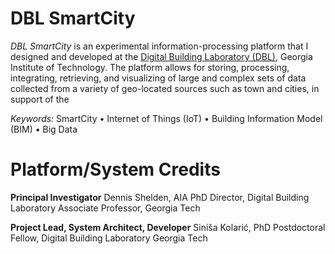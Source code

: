 # DBL SmartCity

*DBL SmartCity* is an experimental information-processing platform that I designed and developed at the [Digital Building Laboratory (DBL)](https://www.dbl.gatech.edu/), Georgia Institute of Technology. The platform allows for storing, processing, integrating, retrieving, and visualizing of large and complex sets of data collected from a variety of geo-located sources such as town and cities, in support of the 

*Keywords:* SmartCity &bull; Internet of Things (IoT) &bull; Building Information Model (BIM) &bull; Big Data

# Platform/System Credits

**Principal Investigator**
Dennis Shelden, AIA PhD
Director, Digital Building Laboratory
Associate Professor, Georgia Tech

**Project Lead, System Architect, Developer**
Siniša Kolarić, PhD
Postdoctoral Fellow, Digital Building Laboratory
Georgia Tech

